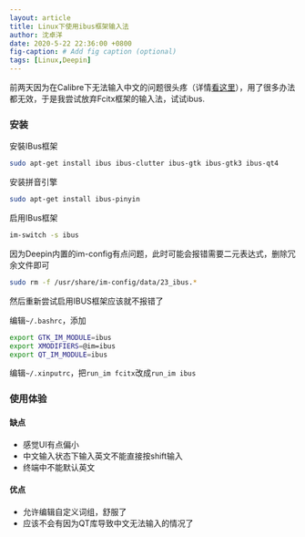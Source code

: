```yaml
---
layout: article
title: Linux下使用ibus框架输入法
author: 沈卓洋
date: 2020-5-22 22:36:00 +0800
fig-caption: # Add fig caption (optional)
tags: [Linux,Deepin]
---
```

前两天因为在Calibre下无法输入中文的问题很头疼（详情[看这里](https://blog.shenzy.cn/2020/05/06/using-Calibre-in-Linux.html)），用了很多办法都无效，于是我尝试放弃Fcitx框架的输入法，试试ibus.
### 安装
安裝IBus框架
```bash
sudo apt-get install ibus ibus-clutter ibus-gtk ibus-gtk3 ibus-qt4
```
安装拼音引擎
```bash
sudo apt-get install ibus-pinyin
```
启用IBus框架
```bash
im-switch -s ibus
```
因为Deepin内置的im-config有点问题，此时可能会报错需要二元表达式，删除冗余文件即可
```bash
sudo rm -f /usr/share/im-config/data/23_ibus.*
```
然后重新尝试启用IBUS框架应该就不报错了

编辑`~/.bashrc`，添加
```bash
export GTK_IM_MODULE=ibus
export XMODIFIERS=@im=ibus
export QT_IM_MODULE=ibus
```
编辑`~/.xinputrc`，把`run_im fcitx`改成`run_im ibus`
### 使用体验
#### 缺点
* 感觉UI有点偏小
* 中文输入状态下输入英文不能直接按shift输入
* 终端中不能默认英文

#### 优点
* 允许编辑自定义词组，舒服了
* 应该不会有因为QT库导致中文无法输入的情况了